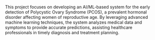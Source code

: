 This project focuses on developing an AI/ML-based system for the early detection of Polycystic Ovary Syndrome (PCOS), a prevalent hormonal disorder affecting women of reproductive age. By leveraging advanced machine learning techniques, the system analyzes medical data and symptoms to provide accurate predictions, assisting healthcare professionals in timely diagnosis and treatment planning.
